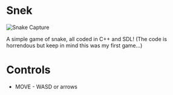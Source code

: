 # Snek
![Snake Capture](https://desperationis.github.io/img/project/SnakeCapture.PNG)

A simple game of snake, all coded in C++ and SDL! (The code is horrendous but keep in mind this was my first game...)

# Controls

* MOVE - WASD or arrows
